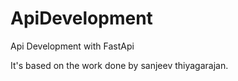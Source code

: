 # ApiDevelopment
Api Development with FastApi

It's based on the work done by sanjeev thiyagarajan.
